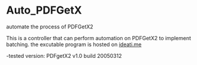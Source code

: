 Auto_PDFGetX
============

automate the process of PDFGetX2

This is a controller that can perform automation on PDFGetX2 to implement batching.
the excutable program is hosted on <a href="http://ideati.me/idea/auto_pdfgetx2/">ideati.me</a>

-tested version: PDFgetX2 v1.0 build 20050312
